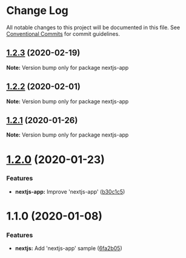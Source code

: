 # Change Log

All notable changes to this project will be documented in this file.
See [Conventional Commits](https://conventionalcommits.org) for commit guidelines.

## [1.2.3](https://github.com/panz3r/react-keycloak/compare/nextjs-app@1.2.2...nextjs-app@1.2.3) (2020-02-19)

**Note:** Version bump only for package nextjs-app





## [1.2.2](https://github.com/panz3r/react-keycloak/compare/nextjs-app@1.2.1...nextjs-app@1.2.2) (2020-02-01)

**Note:** Version bump only for package nextjs-app





## [1.2.1](https://github.com/panz3r/react-keycloak/compare/nextjs-app@1.2.0...nextjs-app@1.2.1) (2020-01-26)

**Note:** Version bump only for package nextjs-app





# [1.2.0](https://github.com/panz3r/react-keycloak/compare/nextjs-app@1.1.0...nextjs-app@1.2.0) (2020-01-23)


### Features

* **nextjs-app:** Improve 'nextjs-app' ([b30c1c5](https://github.com/panz3r/react-keycloak/commit/b30c1c55c41bdec11174556d134e8053e7eb2f18))





# 1.1.0 (2020-01-08)


### Features

* **nextjs:** Add 'nextjs-app' sample ([6fa2b05](https://github.com/panz3r/react-keycloak/commit/6fa2b057b0e6328fb8d2958e25b88ace3a860838))
